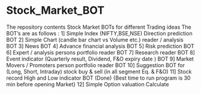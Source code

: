 # Stock_Market_BOT
The repository contents Stock Market BOTs for different Trading ideas 
The BOT’s are as follows :
1] Simple Index (NIFTY,BSE,NSE) Direction prediction BOT
2] Simple Chart (candle bar chart  vs Volume etc.) reader / analysis BOT
3] News BOT
4] Advance financial analysis BOT
5] Risk prediction BOT
6] Expert / analysis persons portfolio reader BOT
7] Research reader BOT
8] Event indicator (Quarterly result, Dividend, F&O expiry date ) BOT
9] Market Movers / Promoters person portfolio reader BOT
10] Suggestion BOT for (Long, Short, Intraday) stock buy & sell (in all segment Eq. & F&O)
11] Stock record High and Low indicator BOT  (Done) {Best time to run program is 30 min before opening Market}
12] Simple Option valuation Calculate 
